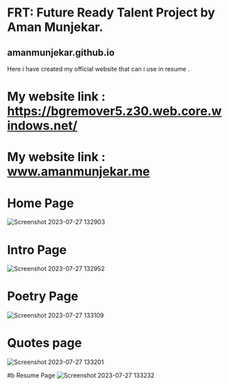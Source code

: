 # FRT: Future Ready Talent Project by Aman Munjekar.
## amanmunjekar.github.io
Here i have created my official website that can i use in resume .

# My website link : https://bgremover5.z30.web.core.windows.net/

# My website link : www.amanmunjekar.me

# Home Page

![Screenshot 2023-07-27 132903](https://github.com/amanmunjekar/amanmunjekar.github.io/assets/104617920/bc014ea8-ed9b-4228-8068-444bf11f8950)

# Intro Page

![Screenshot 2023-07-27 132952](https://github.com/amanmunjekar/amanmunjekar.github.io/assets/104617920/c5d27a25-8c96-40de-8aac-5329899c54c8)

# Poetry Page

![Screenshot 2023-07-27 133109](https://github.com/amanmunjekar/amanmunjekar.github.io/assets/104617920/60d52e93-1b76-40bc-b59b-cab0ab372fed)

# Quotes page

![Screenshot 2023-07-27 133201](https://github.com/amanmunjekar/amanmunjekar.github.io/assets/104617920/df693293-6d7c-43ac-8d63-fa97a784bd74)

#b Resume Page 
![Screenshot 2023-07-27 133232](https://github.com/amanmunjekar/amanmunjekar.github.io/assets/104617920/3d13dac0-e470-464d-ab5d-446571cbd620)
